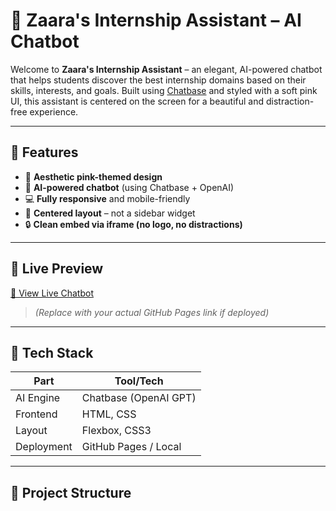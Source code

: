 # 💬 Zaara's Internship Assistant – AI Chatbot

Welcome to **Zaara's Internship Assistant** – an elegant, AI-powered chatbot that helps students discover the best internship domains based on their skills, interests, and goals. Built using [Chatbase](https://www.chatbase.co/) and styled with a soft pink UI, this assistant is centered on the screen for a beautiful and distraction-free experience.

---

## 🌟 Features

- 🎀 **Aesthetic pink-themed design**
- 🧠 **AI-powered chatbot** (using Chatbase + OpenAI)
- 💻 **Fully responsive** and mobile-friendly
- 🧭 **Centered layout** – not a sidebar widget
- 🔒 **Clean embed via iframe (no logo, no distractions)**

---

## 🚀 Live Preview

[🔗 View Live Chatbot](https://zaara1117.github.io/YourProjectPathHere)  
> *(Replace with your actual GitHub Pages link if deployed)*

---

## 🧩 Tech Stack

| Part         | Tool/Tech             |
|--------------|-----------------------|
| AI Engine    | Chatbase (OpenAI GPT) |
| Frontend     | HTML, CSS             |
| Layout       | Flexbox, CSS3         |
| Deployment   | GitHub Pages / Local  |

---

## 📁 Project Structure

